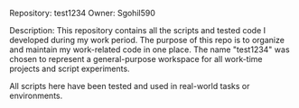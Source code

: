 Repository: test1234
Owner: Sgohil590

Description:
This repository contains all the scripts and tested code I developed during my work period. The purpose of this repo is to organize and maintain my work-related code in one place. The name "test1234" was chosen to represent a general-purpose workspace for all work-time projects and script experiments.

All scripts here have been tested and used in real-world tasks or environments.
